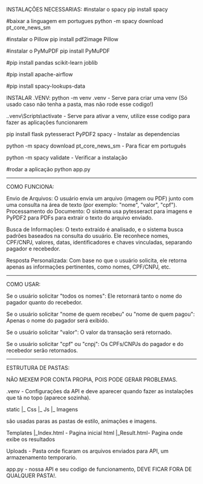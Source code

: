 INSTALAÇÕES NECESSARIAS:
#instalar o spacy pip install spacy

#baixar a linguagem em portugues python -m spacy download pt_core_news_sm

#instalar o Pillow pip install pdf2image Pillow

#instalar o PyMuPDF pip install PyMuPDF

#pip install pandas scikit-learn joblib

#pip install apache-airflow

#pip install spacy-lookups-data





INSTALAR .VENV:
python -m venv .venv - Serve para criar uma venv (Só usado caso não tenha a pasta, mas não rode esse codigo!)

.\.venv\Scripts\activate - Serve para ativar a venv, utilize esse codigo para fazer as aplicações funcionarem

pip install flask pytesseract PyPDF2 spacy - Instalar as dependencias

python -m spacy download pt_core_news_sm - Para ficar em português

python -m spacy validate - Verificar a instalação

#rodar a aplicação python app.py

------------------------------------------------------------------------------------------------------------------------------------------------------------------

COMO FUNCIONA:

Envio de Arquivos: O usuário envia um arquivo (imagem ou PDF) junto com uma consulta na área de texto (por exemplo: "nome", "valor", "cpf").
Processamento do Documento: O sistema usa pytesseract para imagens e PyPDF2 para PDFs para extrair o texto do arquivo enviado.

Busca de Informações: O texto extraído é analisado, e o sistema busca padrões baseados na consulta do usuário. Ele reconhece nomes, CPF/CNPJ, valores, datas, identificadores e chaves vinculadas, separando pagador e recebedor.

Resposta Personalizada: Com base no que o usuário solicita, ele retorna apenas as informações pertinentes, como nomes, CPF/CNPJ, etc.

------------------------------------------------------------------------------------------------------------------------------------------------------------------

COMO USAR:

Se o usuário solicitar "todos os nomes": Ele retornará tanto o nome do pagador quanto do recebedor.

Se o usuário solicitar "nome de quem recebeu" ou "nome de quem pagou": Apenas o nome do pagador será exibido.

Se o usuário solicitar "valor": O valor da transação será retornado.

Se o usuário solicitar "cpf" ou "cnpj": Os CPFs/CNPJs do pagador e do recebedor serão retornados.

------------------------------------------------------------------------------------------------------------------------------------------------------------------

ESTRUTURA DE PASTAS:

NÃO MEXEM POR CONTA PROPIA, POIS PODE GERAR PROBLEMAS.

.venv - Configurações da API e deve aparecer quando fazer as instalações que tá no topo (aparece sozinha).

static
    |_ Css
    |_ Js
    |_ Imagens

são usadas paras as pastas de estilo, animações e imagens.

Templates
    |_Index.html - Pagina inicial html
    |_Result.html- Pagina onde exibe os resultados

Uploads - Pasta onde ficaram os arquivos enviados para API, um armazenamento temporario.

app.py - nossa API e seu codigo de funcionamento, DEVE FICAR FORA DE QUALQUER PASTA!.